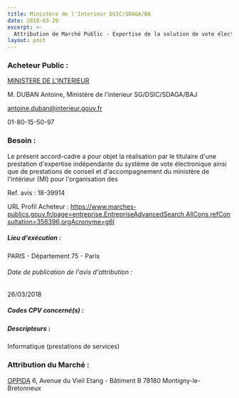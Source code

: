 ```yaml
---
title: Ministère de l'Interieur DSIC/SDAGA/BA
date: 2018-03-26
excerpt: >-
  Attribution de Marché Public - Expertise de la solution de vote électronique du ministère de l'intérieur pour les élections professionnelles de 2018
layout: post
---
```


### Acheteur Public : 
<a href="/acheteur-32/siren-110014016"> MINISTERE DE L'INTERIEUR</a><br/>

M. DUBAN Antoine, Ministère de l'interieur SG/DSIC/SDAGA/BAJ

antoine.duban@interieur.gouv.fr

01-80-15-50-97

### Besoin :

Le présent accord-cadre a pour objet la réalisation par le titulaire d'une prestation d'expertise indépendante du système de vote électronique ainsi que de prestations de conseil et d'accompagnement du ministère de l'intérieur (MI) pour l'organisation des

Ref. avis : 18-39914

URL Profil Acheteur : https://www.marches-publics.gouv.fr/page=entreprise.EntrepriseAdvancedSearch,AllCons,refConsultation=356396,orgAcronyme=g6l

##### Lieu d'exécution :

PARIS - Département 75 - Paris

###### Date de publication de l'avis d'attribution : 
26/03/2018

##### Codes CPV concerné(s) :

##### Descripteurs :
Informatique (prestations de services) <br/>

### Attribution du Marché :
<a href="/entreprise-260/siren-419296090"> OPPIDA</a>    6, Avenue du Vieil Etang - Bâtiment B 78180 Montigny-le-Bretonneux <br/>
